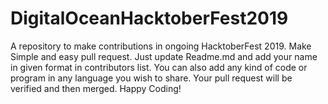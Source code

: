 # DigitalOceanHacktoberFest2019
A repository to make contributions in ongoing HacktoberFest 2019. Make Simple and easy pull request. Just update Readme.md and add your name in given format in contributors list. You can also add any kind of code or program in any language you wish to share. Your pull request will be verified and then merged. Happy Coding!
